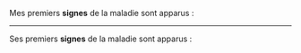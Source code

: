 Mes premiers **signes** de la maladie sont apparus :

---

Ses premiers **signes** de la maladie sont apparus :
